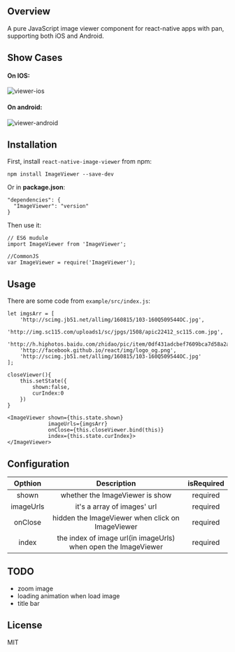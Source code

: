 ## Overview
A pure JavaScript image viewer component for react-native apps with pan, supporting both iOS and Android.

## Show Cases

#### On IOS:
![viewer-ios](http://i1.piimg.com/567571/76e6e8b18482df7f.gif)

#### On android:
![viewer-android](http://i1.piimg.com/567571/34d3e506089bf002.gif)

## Installation
First, install `react-native-image-viewer` from npm:

```
npm install ImageViewer --save-dev
```

Or in **package.json**:

```
"dependencies": {
  "ImageViewer": "version"
}
```

Then use it:

```
// ES6 mudule
import ImageViewer from 'ImageViewer';

//CommonJS
var ImageViewer = require('ImageViewer');
```

## Usage
There are some code from `example/src/index.js`:

```
let imgsArr = [
    'http://scimg.jb51.net/allimg/160815/103-160Q509544OC.jpg',
    'http://img.sc115.com/uploads1/sc/jpgs/1508/apic22412_sc115.com.jpg',
    'http://h.hiphotos.baidu.com/zhidao/pic/item/0df431adcbef7609bca7d58a2adda3cc7cd99e73.jpg',
    'http://facebook.github.io/react/img/logo_og.png',
    'http://scimg.jb51.net/allimg/160815/103-160Q509544OC.jpg'
];

closeViewer(){
    this.setState({
        shown:false,
        curIndex:0
    })
}

<ImageViewer shown={this.state.shown}
             imageUrls={imgsArr}
             onClose={this.closeViewer.bind(this)}
             index={this.state.curIndex}>
</ImageViewer>
```

## Configuration
|Opthion|Description|isRequired|
|:--:|:--:|:--:|
|shown|whether the ImageViewer is show|required|
|imageUrls|it's a array of images' url|required|
|onClose|hidden the ImageViewer when click on ImageViewer|required|
|index|the index of image url(in imageUrls) when open the ImageViewer|required|

## TODO

* zoom image
* loading animation when load image
* title bar

## License
MIT
